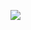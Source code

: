 <img src="https://github-readme-stats-mixu2021.vercel.app/api/top-langs/?username=Mixu2021&layout=compact&theme=github_dark&hide_border=true&exclude_repo=FiveM-DarkSide,FiveM-Everyday,github-readme-stats,txAdmin,p_blackmarket&count_private=true&langs_count=10" /><br>
<!--img src="https://github-readme-stats-mixu2021.vercel.app/api?username=Mixu2021&show_icons=true&theme=github_dark&hide_border=true&hide_title=true&count_private=true" /-->

